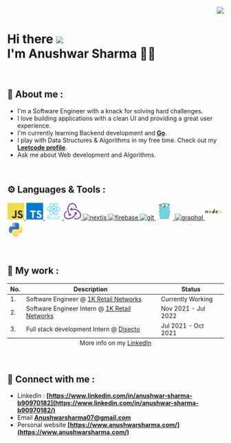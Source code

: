 
<p align="right">
  <img src="https://komarev.com/ghpvc/?username=Anushwar&style=plastic&label=Views">
</p>


<h1>
Hi there <img src="https://media.giphy.com/media/hvRJCLFzcasrR4ia7z/giphy.gif" width="30px"> <br>
I'm Anushwar Sharma 👨‍💻
</h1>

<br>


## 👾 About me :
- I'm a Software Engineer with a knack for solving hard challenges.
- I love building applications with a clean UI and providing a great user experience.
- I'm currently learning Backend development and **[Go](https://go.dev/)**.
- I play with Data Structures & Algorithms in my free time. Check out my **[Leetcode profile](https://leetcode.com/anushwarsharma07/)**.
- Ask me about Web development and Algorithms.

<br>

## ⚙️ Languages & Tools :
<p>
    <a href="https://developer.mozilla.org/en-US/docs/Web/JavaScript" target="_blank" rel="noreferrer">
        <img src="https://raw.githubusercontent.com/devicons/devicon/master/icons/javascript/javascript-original.svg" alt="javascript" width="40" height="40"/>
    </a>
    <a href="https://www.typescriptlang.org/" target="_blank" rel="noreferrer">
        <img src="https://raw.githubusercontent.com/devicons/devicon/master/icons/typescript/typescript-original.svg" alt="typescript" width="40" height="40"/>
    </a>
    <a href="https://reactjs.org/" target="_blank" rel="noreferrer">
        <img src="https://raw.githubusercontent.com/devicons/devicon/master/icons/react/react-original-wordmark.svg" alt="react" width="40" height="40"/>
    </a>
    <a href="https://redux.js.org" target="_blank" rel="noreferrer">
        <img src="https://raw.githubusercontent.com/devicons/devicon/master/icons/redux/redux-original.svg" alt="redux" width="40" height="40"/>
    </a>
    <a href="https://nextjs.org/" target="_blank" rel="noreferrer">
        <img src="https://cdn.worldvectorlogo.com/logos/nextjs-2.svg" alt="nextjs" width="40" height="40"/>
    </a>
    <a href="https://firebase.google.com/" target="_blank" rel="noreferrer">
        <img src="https://www.vectorlogo.zone/logos/firebase/firebase-icon.svg" alt="firebase" width="40" height="40"/>
    </a>
    <a href="https://git-scm.com/" target="_blank" rel="noreferrer">
        <img src="https://www.vectorlogo.zone/logos/git-scm/git-scm-icon.svg" alt="git" width="40" height="40"/>
    </a>
    <a href="https://go.dev/" target="_blank" rel="noreferrer">
        <img src="https://raw.githubusercontent.com/devicons/devicon/master/icons/go/go-original.svg" alt="go" width="40" height="40"/>
    </a>
    <a href="https://graphql.org" target="_blank" rel="noreferrer">
        <img src="https://www.vectorlogo.zone/logos/graphql/graphql-icon.svg" alt="graphql" width="40" height="40"/>
    </a>
    <a href="https://nodejs.org" target="_blank" rel="noreferrer">
        <img src="https://raw.githubusercontent.com/devicons/devicon/master/icons/nodejs/nodejs-original-wordmark.svg" alt="nodejs" width="40" height="40"/>
    </a>
    <a href="https://www.python.org" target="_blank" rel="noreferrer">
        <img src="https://raw.githubusercontent.com/devicons/devicon/master/icons/python/python-original.svg" alt="python" width="40" height="40"/>
    </a>
</p>


<br>

## 🔬 My work :
<table>
    <thead>
        <th>No.</th>
        <th>Description</th>
        <th>Status</th>
    </thead>
    <tbody>
      <tr>
            <td>1.</td>
            <td>Software Engineer @ <a href="https://www.1knetworks.com/" target="_blank">1K Retail Networks</a> </td>
            <td>Currently Working</td>
        </tr>
        <tr>
            <td>2.</td>
            <td>Software Engineer Intern @ <a href="https://www.1knetworks.com/" target="_blank">1K Retail Networks</a> </td>
            <td>Nov 2021 - Jul 2022</td>
        </tr>
        <tr>
            <td>3.</td>
            <td>Full stack development Intern @ <a href="https://www.disecto.com/" target="_blank">Disecto</a> </td>
            <td>Jul 2021 - Oct 2021</td>
        </tr>
    </tbody>
    <tfoot>
        <tr>
            <td colspan="3" align="center">More info on my <a href="https://www.linkedin.com/in/anushwar-sharma-b90970182/" target="_blank">
LinkedIn</a>
            </td>
        </tr>
    </tfoot>
</table>
<br>

## 🔗 Connect with me :
- LinkedIn :  **[https://www.linkedin.com/in/anushwar-sharma-b90970182](https://www.linkedin.com/in/anushwar-sharma-b90970182/)**
- Email **[Anushwarsharma07@gmail.com](mailto:Anushwarsharma07@gmail.com)**
- Personal website **[https://www.anushwarsharma.com/](https://www.anushwarsharma.com/)**
